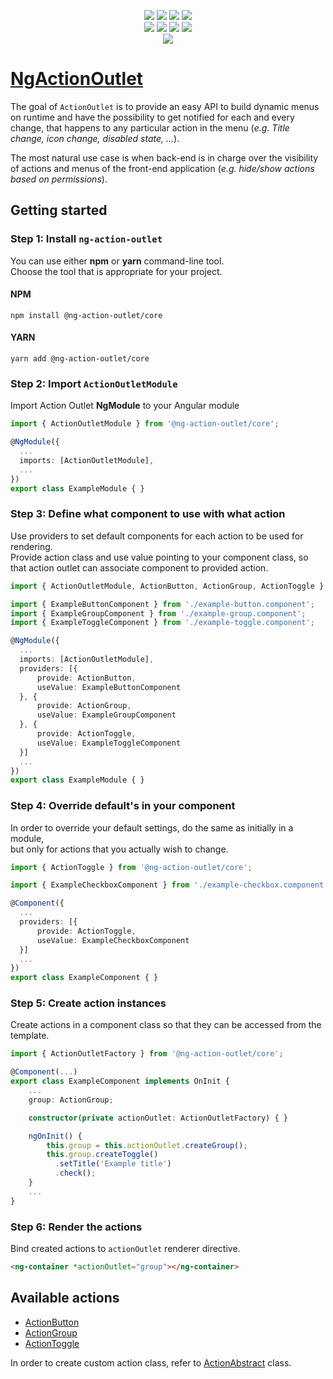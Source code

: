 <p align="center">

<a href="https://app.codacy.com/app/klemenoslaj/ng-action-outlet?utm_source=github.com&utm_medium=referral&utm_content=klemenoslaj/ng-action-outlet&utm_campaign=Badge_Grade_Settings">
    <img src="https://api.codacy.com/project/badge/Grade/f495c18616434c3ca2fafe26f89a818f" /></a>
<a href="https://travis-ci.org/klemenoslaj/ng-action-outlet">
    <img src="https://img.shields.io/travis/klemenoslaj/ng-action-outlet/master.svg" /></a>
<a href="https://coveralls.io/github/klemenoslaj/ng-action-outlet?branch=master">
    <img src="https://img.shields.io/coveralls/klemenoslaj/ng-action-outlet/master.svg" /></a>
<a href="https://david-dm.org/klemenoslaj/ng-action-outlet">
    <img src="https://img.shields.io/david/klemenoslaj/ng-action-outlet/master.svg" /></a>

<br />

<a href="https://img.shields.io/npm/l/@ng-action-outlet/core.svg">
    <img src="https://img.shields.io/npm/l/@ng-action-outlet/core.svg" /></a>
<a href="https://github.com/klemenoslaj/ng-action-outlet/releases">
    <img src="https://img.shields.io/github/tag/klemenoslaj/ng-action-outlet.svg" /></a>
<a href="https://snyk.io/test/github/klemenoslaj/ng-action-outlet?targetFile=package.json">
    <img src="https://snyk.io/test/github/klemenoslaj/ng-action-outlet/badge.svg?targetFile=package.json" /></a>
<a href="https://klemenoslaj.github.io/ng-action-outlet/coverage.html">
    <img src="./docs/images/coverage-badge.svg" /></a>

<br />

<a href="https://angular.io/styleguide">
    <img src="https://mgechev.github.io/angular2-style-guide/images/badge.svg" /></a>

</p>

# [NgActionOutlet](https://klemenoslaj.github.io/ng-action-outlet/)

The goal of `ActionOutlet` is to provide an easy API to build dynamic menus on runtime and have the possibility to get notified for each and every change, that happens to any particular action in the menu (_e.g. Title change, icon change, disabled state, ..._).

The most natural use case is when back-end is in charge over the visibility of actions and menus of the front-end application (_e.g. hide/show actions based on permissions_).

## Getting started

### Step 1: Install `ng-action-outlet`

You can use either **npm** or **yarn** command-line tool.  
Choose the tool that is appropriate for your project.

#### NPM

`npm install @ng-action-outlet/core`

#### YARN

`yarn add @ng-action-outlet/core`

### Step 2: Import `ActionOutletModule`

Import Action Outlet **NgModule** to your Angular module

```typescript
import { ActionOutletModule } from '@ng-action-outlet/core';

@NgModule({
  ...
  imports: [ActionOutletModule],
  ...
})
export class ExampleModule { }
```

### Step 3: Define what component to use with what action

Use providers to set default components for each action to be used for rendering.  
Provide action class and use value pointing to your component class,
so that action outlet can associate component to provided action.

```typescript
import { ActionOutletModule, ActionButton, ActionGroup, ActionToggle } from '@ng-action-outlet/core';

import { ExampleButtonComponent } from './example-button.component';
import { ExampleGroupComponent } from './example-group.component';
import { ExampleToggleComponent } from './example-toggle.component';

@NgModule({
  ...
  imports: [ActionOutletModule],
  providers: [{
      provide: ActionButton,
      useValue: ExampleButtonComponent
  }, {
      provide: ActionGroup,
      useValue: ExampleGroupComponent
  }, {
      provide: ActionToggle,
      useValue: ExampleToggleComponent
  }]
  ...
})
export class ExampleModule { }
```

### Step 4: Override default's in your component

In order to override your default settings, do the same as initially in a module,  
but only for actions that you actually wish to change.

```typescript
import { ActionToggle } from '@ng-action-outlet/core';

import { ExampleCheckboxComponent } from './example-checkbox.component';

@Component({
  ...
  providers: [{
      provide: ActionToggle,
      useValue: ExampleCheckboxComponent
  }]
  ...
})
export class ExampleComponent { }
```

### Step 5: Create action instances

Create actions in a component class so that they can be accessed from the template.

```typescript
import { ActionOutletFactory } from '@ng-action-outlet/core';

@Component(...)
export class ExampleComponent implements OnInit {
    ...
    group: ActionGroup;

    constructor(private actionOutlet: ActionOutletFactory) { }

    ngOnInit() {
        this.group = this.actionOutlet.createGroup();
        this.group.createToggle()
          .setTitle('Example title')
          .check();
    }
    ...
}
```

### Step 6: Render the actions

Bind created actions to `actionOutlet` renderer directive.

```html
<ng-container *actionOutlet="group"></ng-container>
```

## Available actions

-   [ActionButton](https://klemenoslaj.github.io/ng-action-outlet/classes/ActionButton.html)
-   [ActionGroup](https://klemenoslaj.github.io/ng-action-outlet/classes/ActionGroup.html)
-   [ActionToggle](https://klemenoslaj.github.io/ng-action-outlet/classes/ActionToggle.html)

In order to create custom action class, refer to [ActionAbstract](./classes/ActionAbstract.html) class.
